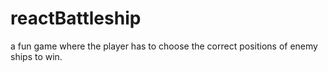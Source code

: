 # reactBattleship
a fun game where the player has to choose the correct positions of enemy ships to win.
